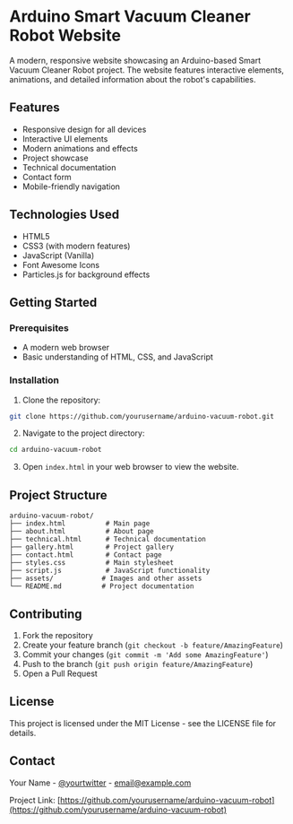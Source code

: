 # Arduino Smart Vacuum Cleaner Robot Website

A modern, responsive website showcasing an Arduino-based Smart Vacuum Cleaner Robot project. The website features interactive elements, animations, and detailed information about the robot's capabilities.

## Features

- Responsive design for all devices
- Interactive UI elements
- Modern animations and effects
- Project showcase
- Technical documentation
- Contact form
- Mobile-friendly navigation

## Technologies Used

- HTML5
- CSS3 (with modern features)
- JavaScript (Vanilla)
- Font Awesome Icons
- Particles.js for background effects

## Getting Started

### Prerequisites

- A modern web browser
- Basic understanding of HTML, CSS, and JavaScript

### Installation

1. Clone the repository:
```bash
git clone https://github.com/yourusername/arduino-vacuum-robot.git
```

2. Navigate to the project directory:
```bash
cd arduino-vacuum-robot
```

3. Open `index.html` in your web browser to view the website.

## Project Structure

```
arduino-vacuum-robot/
├── index.html          # Main page
├── about.html          # About page
├── technical.html      # Technical documentation
├── gallery.html        # Project gallery
├── contact.html        # Contact page
├── styles.css          # Main stylesheet
├── script.js           # JavaScript functionality
├── assets/            # Images and other assets
└── README.md          # Project documentation
```

## Contributing

1. Fork the repository
2. Create your feature branch (`git checkout -b feature/AmazingFeature`)
3. Commit your changes (`git commit -m 'Add some AmazingFeature'`)
4. Push to the branch (`git push origin feature/AmazingFeature`)
5. Open a Pull Request

## License

This project is licensed under the MIT License - see the LICENSE file for details.

## Contact

Your Name - [@yourtwitter](https://twitter.com/yourtwitter) - email@example.com

Project Link: [https://github.com/yourusername/arduino-vacuum-robot](https://github.com/yourusername/arduino-vacuum-robot) 
